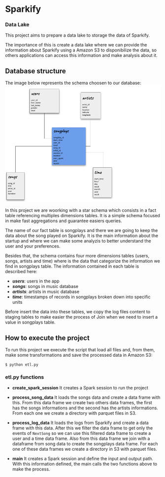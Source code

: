 # Sparkify
### Data Lake

This project aims to prepare a data lake to storage the data of Sparkify. 

The importance of this is create a data lake where we can provide the information about Sparkify using a Amazon S3 to disponibilize the data, so others applications can access this information and make analysis about it.

## Database structure
The image below represents the schema choosen to our database:
![Star Schema](images/StarSchema.png)

In this project we are woorking with a star schema which consists in a fact table referencing multiples dimensions tables. It is a simple schema focused in make fast aggregations and guarantee easiers queries.

The name of our fact table is songplays and there we are going to keep the data about the song played on Sparkify. It is the main information about the startup and where we can make some analyzis to better understand the user and your preferences.

Besides that, the schema contains four more dimensions tables (users, songs, artists and time) where is the data that categorize the information we find in songplays table.
The information contained in each table is described here:

+ ***users***: users in the app
+ ***songs***: songs in music database
+ ***artists***: artists in music database
+ ***time***: timestamps of records in songplays broken down into specific units

Before insert the data into these tables, we copy the log files content to staging tables to make easier the process of Join when we need to insert a value in songplays table.

## How to execute the project
To run this project we execute the script that load all files and, from them, make some transformations and save the processed data in Amazon S3:

```
$ python etl.py
```

### etl.py functions
+ **create_spark_session**
It creates a Spark session to run the project

+ **process_song_data**
It loads the songs data and create a data frame with this. From this data frame we create two others data frames, the first has the songs informations and the second has the artists informations. From each one we create a directory with parquet files in S3.

+ **process_log_data**
It loads the logs from Sparkify and create a data frame with this data. After this we filter the data frame to get only the events of `NextSong` so we can use this filtered data frame to create a user and a time data frame. Also from this data frame we join with a dataframe from song data to create the songplays data frame. For each one of these data frames we create a directory in S3 with parquet files.

+ **main**
It creates a Spark session and define the input and output path. With this information defined, the main calls the two functions above to make the process.